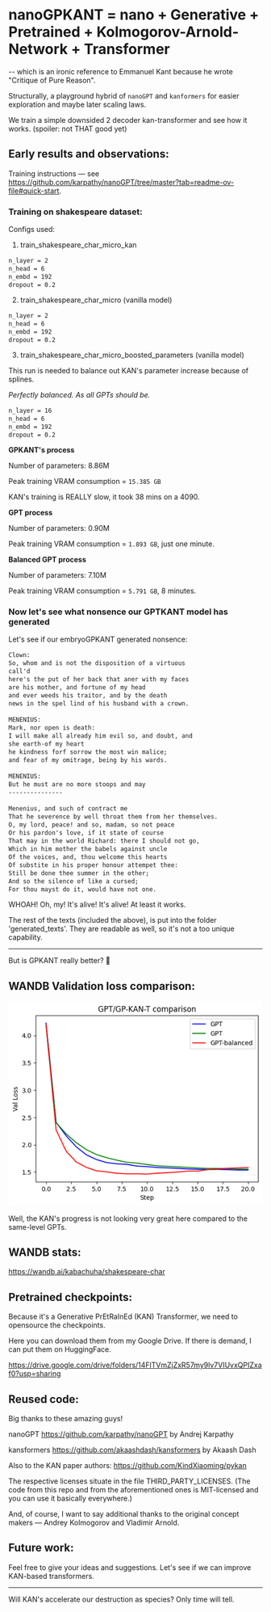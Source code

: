 # nanoGPKANT = nano + Generative + Pretrained + Kolmogorov-Arnold-Network + Transformer

-- which is an ironic reference to Emmanuel Kant because he wrote "Critique of Pure Reason".

Structurally, a playground hybrid of `nanoGPT` and `kanformers` for easier exploration and maybe later scaling laws.

We train a simple downsided 2 decoder kan-transformer and see how it works. (spoiler: not THAT good yet)

## Early results and observations:

Training instructions — see https://github.com/karpathy/nanoGPT/tree/master?tab=readme-ov-file#quick-start.

### Training on shakespeare dataset:

Configs used:

1. train_shakespeare_char_micro_kan

```
n_layer = 2
n_head = 6
n_embd = 192
dropout = 0.2
```

2. train_shakespeare_char_micro (vanilla model)

```
n_layer = 2
n_head = 6
n_embd = 192
dropout = 0.2
```

3. train_shakespeare_char_micro_boosted_parameters (vanilla model)

This run is needed to balance out KAN's parameter increase because of splines.

*Perfectly balanced. As all GPTs should be.*

```
n_layer = 16
n_head = 6
n_embd = 192
dropout = 0.2
```

**GPKANT's process**

Number of parameters: 8.86M

Peak training VRAM consumption = `15.385 GB`

KAN's training is REALLY slow, it took 38 mins on a 4090.

**GPT process**

Number of parameters: 0.90M

Peak training VRAM consumption = `1.893 GB`, just one minute.

**Balanced GPT process**

Number of parameters: 7.10M

Peak training VRAM consumption = `5.791 GB`, 8 minutes.

### Now let's see what nonsence our GPTKANT model has generated

Let's see if our embryoGPKANT generated nonsence:

```
Clown:
So, whom and is not the disposition of a virtuous
call'd
here's the put of her back that aner with my faces
are his mother, and fortune of my head
and ever weeds his traitor, and by the death
news in the spel lind of his husband with a crown.

MENENIUS:
Mark, nor open is death:
I will make all already him evil so, and doubt, and
she earth-of my heart
he kindness forf sorrow the most win malice;
and fear of my omitrage, being by his wards.

MENENIUS:
But he must are no more stoops and may
---------------

Menenius, and such of contract me
That he severence by well throat them from her themselves.
O, my lord, peace! and so, madam, so not peace
Or his pardon's love, if it state of course
That may in the world Richard: there I should not go,
Which in him mother the babels against uncle
Of the voices, and, thou welcome this hearts
Of substite in his proper honour attempet thee:
Still be done thee summer in the other;
And so the silence of like a cursed;
For thou mayst do it, would have not one.
```

WHOAH! Oh, my! It's alive! It's alive! At least it works.

The rest of the texts (included the above), is put into the folder 'generated_texts'. They are readable as well, so it's not a too unique capability.

---

But is GPKANT really better? 🤔

## WANDB Validation loss comparison:

![Val Loss comparison plots](https://raw.githubusercontent.com/kabachuha/nanoGPKANT/main/comparison-plot.png)

Well, the KAN's progress is not looking very great here compared to the same-level GPTs.

## WANDB stats:

https://wandb.ai/kabachuha/shakespeare-char

## Pretrained checkpoints:

Because it's a Generative PrEtRaInEd (KAN) Transformer, we need to opensource the checkpoints.

Here you can download them from my Google Drive. If there is demand, I can put them on HuggingFace.

https://drive.google.com/drive/folders/14FlTVmZjZxR57my9lv7VIUvxQPIZxaf0?usp=sharing

## Reused code:

Big thanks to these amazing guys!

nanoGPT https://github.com/karpathy/nanoGPT by Andrej Karpathy

kansformers https://github.com/akaashdash/kansformers by Akaash Dash

Also to the KAN paper authors: https://github.com/KindXiaoming/pykan

The respective licenses situate in the file THIRD_PARTY_LICENSES. (The code from this repo and from the aforementioned ones is MIT-licensed and you can use it basically everywhere.)

And, of course, I want to say additional thanks to the original concept makers — Andrey Kolmogorov and Vladimir Arnold.

## Future work:

Feel free to give your ideas and suggestions. Let's see if we can improve KAN-based transformers.

---

Will KAN's accelerate our destruction as species? Only time will tell.
